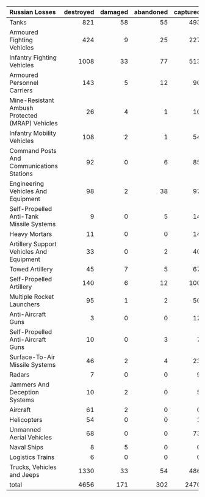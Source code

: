 | Russian Losses                                   |   destroyed |   damaged |   abandoned |   captured |   total |
|:-------------------------------------------------|------------:|----------:|------------:|-----------:|--------:|
| Tanks                                            |         821 |        58 |          55 |        493 |    1427 |
| Armoured Fighting Vehicles                       |         424 |         9 |          25 |        227 |     685 |
| Infantry Fighting Vehicles                       |        1008 |        33 |          77 |        513 |    1631 |
| Armoured Personnel Carriers                      |         143 |         5 |          12 |         90 |     250 |
| Mine-Resistant Ambush Protected  (MRAP) Vehicles |          26 |         4 |           1 |         10 |      41 |
| Infantry Mobility Vehicles                       |         108 |         2 |           1 |         54 |     165 |
| Command Posts And Communications Stations        |          92 |         0 |           6 |         85 |     183 |
| Engineering Vehicles And Equipment               |          98 |         2 |          38 |         97 |     235 |
| Self-Propelled Anti-Tank Missile Systems         |           9 |         0 |           5 |         14 |      28 |
| Heavy Mortars                                    |          11 |         0 |           0 |         14 |      25 |
| Artillery Support Vehicles And Equipment         |          33 |         0 |           2 |         40 |      75 |
| Towed Artillery                                  |          45 |         7 |           5 |         67 |     124 |
| Self-Propelled Artillery                         |         140 |         6 |          12 |        100 |     258 |
| Multiple Rocket Launchers                        |          95 |         1 |           2 |         50 |     148 |
| Anti-Aircraft Guns                               |           3 |         0 |           0 |         12 |      15 |
| Self-Propelled Anti-Aircraft Guns                |          10 |         0 |           3 |          7 |      20 |
| Surface-To-Air Missile Systems                   |          46 |         2 |           4 |         23 |      75 |
| Radars                                           |           7 |         0 |           0 |          9 |      16 |
| Jammers And Deception Systems                    |          10 |         2 |           0 |          5 |      17 |
| Aircraft                                         |          61 |         2 |           0 |          0 |      63 |
| Helicopters                                      |          54 |         0 |           0 |          1 |      55 |
| Unmanned Aerial Vehicles                         |          68 |         0 |           0 |         73 |     141 |
| Naval Ships                                      |           8 |         5 |           0 |          0 |      13 |
| Logistics Trains                                 |           6 |         0 |           0 |          0 |       6 |
| Trucks, Vehicles and Jeeps                       |        1330 |        33 |          54 |        486 |    1903 |
| total                                            |        4656 |       171 |         302 |       2470 |    7599 |